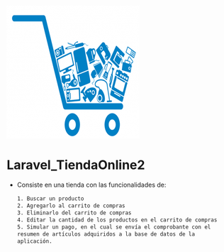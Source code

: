 ![Image of Yaktocat](https://github.com/cluco91/Laravel_TiendaOnline2/blob/master/tienda.png)

# Laravel_TiendaOnline2

- Consiste en una tienda con las funcionalidades de:

	  1. Buscar un producto
	  2. Agregarlo al carrito de compras
	  3. Eliminarlo del carrito de compras
	  4. Editar la cantidad de los productos en el carrito de compras
	  5. Simular un pago, en el cual se envía el comprobante con el resumen de artículos adquiridos a la base de datos de la aplicación.    

